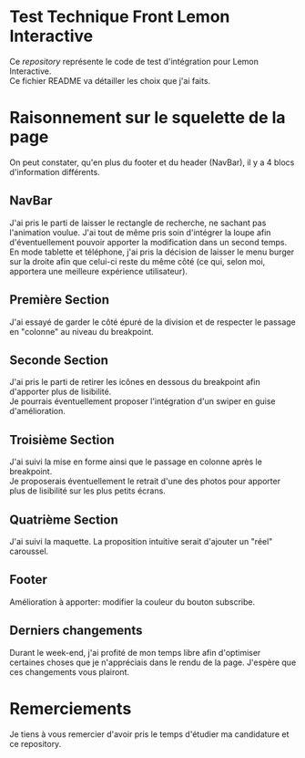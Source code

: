 # Test Technique Front Lemon Interactive
Ce *repository* représente le code de test d'intégration pour Lemon Interactive.\
Ce fichier README va détailler les choix que j'ai faits.

# Raisonnement sur le squelette de la page
On peut constater, qu'en plus du footer et du header (NavBar), il y a 4 blocs d'information différents.

## NavBar
J'ai pris le parti de laisser le rectangle de recherche, ne sachant pas l'animation voulue. J'ai tout de même pris soin d'intégrer la loupe afin d'éventuellement pouvoir apporter la modification dans un second temps.\
En mode tablette et téléphone, j'ai pris la décision de laisser le menu burger sur la droite afin que celui-ci reste du même côté (ce qui, selon moi, apportera une meilleure expérience utilisateur).

## Première Section
J'ai essayé de garder le côté épuré de la division et de respecter le passage en "colonne" au niveau du breakpoint.

## Seconde Section
J'ai pris le parti de retirer les icônes en dessous du breakpoint afin d'apporter plus de lisibilité.\
Je pourrais éventuellement proposer l'intégration d'un swiper en guise d'amélioration.

## Troisième Section
J'ai suivi la mise en forme ainsi que le passage en colonne après le breakpoint.\
Je proposerais éventuellement le retrait d'une des photos pour apporter plus de lisibilité sur les plus petits écrans.

## Quatrième Section
J'ai suivi la maquette. La proposition intuitive serait d'ajouter un "réel" caroussel.

## Footer 
Amélioration à apporter: modifier la couleur du bouton subscribe.

## Derniers changements
Durant le week-end, j'ai profité de mon temps libre afin d'optimiser certaines choses que je n'appréciais dans le rendu de la page.
J'espère que ces changements vous plairont.

# Remerciements
Je tiens à vous remercier d'avoir pris le temps d'étudier ma candidature et ce repository.

